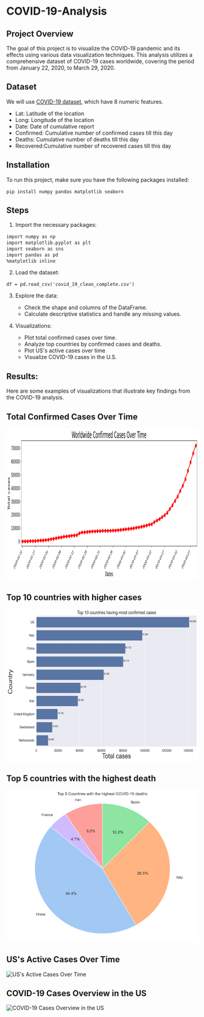 # COVID-19-Analysis



## Project Overview

The goal of this project is to visualize the COVID-19 pandemic and its effects using various data visualization techniques. This analysis utilizes a comprehensive dataset of COVID-19 cases worldwide, covering the period from January 22, 2020, to March 29, 2020.


## Dataset

We will use [COVID-19 dataset](https://www.kaggle.com/imdevskp/corona-virus-report#covid_19_clean_complete.csv), which have 8 numeric features.

* Lat: Latitude of the location
* Long: Longitude of the location
* Date: Date of cumulative report
* Confirmed: Cumulative number of confirmed cases till this day
* Deaths: Cumulative number of deaths till this day
* Recovered:Cumulative number of recovered cases till this day


## Installation

To run this project, make sure you have the following packages installed:

```
pip install numpy pandas matplotlib seaborn
```

## Steps
1. Import the necessary packages:

```
import numpy as np
import matplotlib.pyplot as plt
import seaborn as sns
import pandas as pd
%matplotlib inline
```
2. Load the dataset:

```
df = pd.read_csv('covid_19_clean_complete.csv')
```

3. Explore the data:
 
   - Check the shape and columns of the DataFrame.
   - Calculate descriptive statistics and handle any missing values.



4. Visualizations:

   - Plot total confirmed cases over time.
   - Analyze top countries by confirmed cases and deaths.
   - Plot US's active cases over time
   - Visualize COVID-19 cases in the U.S.
 
## Results:

Here are some examples of visualizations that illustrate key findings from the COVID-19 analysis.


## Total Confirmed Cases Over Time

<img src="https://github.com/RawanAlsaedi/COVID-19-Analysis/blob/main/img/Worldwide%20Confirmed%20Cases%20Over%20Time.png" alt="Worldwide Confirmed Cases Over Time" width="900" height="400">




## Top 10 countries with higher cases

<img src="https://github.com/RawanAlsaedi/COVID-19-Analysis/blob/main/img/Top%2010%20countries%20having%20most%20confirmed%20cases.png" alt="Top 10 Countries with Most Confirmed Cases" width="900" height="400">

##  Top 5 countries with the highest death



<img src="https://github.com/RawanAlsaedi/COVID-19-Analysis/blob/main/img/Top%205%20countries%20with%20the%20highest%20death.png" alt="Top 5 Countries with the Highest Deaths" width="900" height="400">

## US's Active Cases Over Time

![US's Active Cases Over Time](https://github.com/RawanAlsaedi/INE-Data-Science-Bootcamp/blob/main/COVID-19%20Analysis/img/US's%20Active%20Cases%20Over%20Time.png)




## COVID-19 Cases Overview in the US

![COVID-19 Cases Overview in the US](https://github.com/RawanAlsaedi/INE-Data-Science-Bootcamp/blob/main/COVID-19%20Analysis/img/COVID-19%20Cases%20Overview%20in%20the%20US.png)
